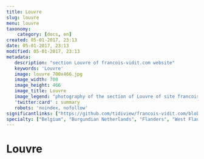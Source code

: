 ```yaml
---
title: Louvre
slug: louvre
menu: louvre
taxonomy:
    category: [docs, en]
created: 05-01-2017, 23:13
date: 05-01-2017, 23:13
modified: 05-01-2017, 23:13
metadata:
   description: "section Louvre of francois-vidit.com website"
   keywords: 'Louvre'
   image: louvre_700x466.jpg
   image_width: 700
   image_height: 466
   image_title: Louvre
   image_legend: "photography of the section of Louvre of site francois-vidit.com"
   'twitter:card' : summary
   robots: 'noindex, nofollow'
significantlinks: ["https://github.com/tidiview/francois-vidit.com/blob/develop/user/sites/docs/pages/01.reference/01.paris/01.louvre/chapter.en.md"]
specialty: ["Belgium", "Burgundian Netherlands", "Flanders", "West Flanders", "Louvre"]
---
```

# Louvre
